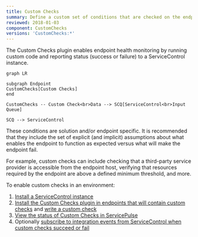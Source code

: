```yaml
---
title: Custom Checks
summary: Define a custom set of conditions that are checked on the endpoint.
reviewed: 2018-01-03
component: CustomChecks
versions: 'CustomChecks:*'
---
```



The Custom Checks plugin enables endpoint health monitoring by running custom code and reporting status (success or failure) to a ServiceControl instance.

```mermaid
graph LR

subgraph Endpoint
CustomChecks[Custom Checks]
end
	
CustomChecks -- Custom Check<br>Data --> SCQ[ServiceControl<br>Input Queue]

SCQ --> ServiceControl
```

These conditions are solution and/or endpoint specific. It is recommended that they include the set of explicit (and implicit) assumptions about what enables the endpoint to function as expected versus what will make the endpoint fail.

For example, custom checks can include checking that a third-party service provider is accessible from the endpoint host, verifying that resources required by the endpoint are above a defined minimum threshold, and more.

To enable custom checks in an environment:

1. [Install a ServiceControl instance](/servicecontrol/servicecontrol-instances/)
2. [Install the Custom Checks plugin in endpoints that will contain custom checks](install-plugin.md) and [write a custom check](writing-custom-checks.md)
3. [View the status of Custom Checks in ServicePulse](in-servicepulse.md)
4. Optionally [subscribe to integration events from ServiceControl when custom checks succeed or fail](notification-events.md)

